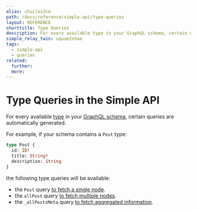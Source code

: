 ```yaml
---
alias: chuilei3ce
path: /docs/reference/simple-api/type-queries
layout: REFERENCE
shorttitle: Type Queries
description: For every available type in your GraphQL schema, certain queries are automatically generated.
simple_relay_twin: uquae2shae
tags:
  - simple-api
  - queries
related:
  further:
  more:
---
```


# Type Queries in the Simple API

For every available [type](!alias-ij2choozae) in your [GraphQL schema](!alias-ahwoh2fohj), certain queries are automatically generated.

For example, if your schema contains a `Post` type:

```graphql
type Post {
  id: ID!
  title: String!
  description: String
}
```

the following type queries will be available:

* the `Post` query [to fetch a single node](!alias-ua6eer7shu).
* the `allPost` query [to fetch multiple nodes](!alias-pa2aothaec).
* the `_allPostsMeta` query [to fetch aggregated information](!alias-choh5leigh).
